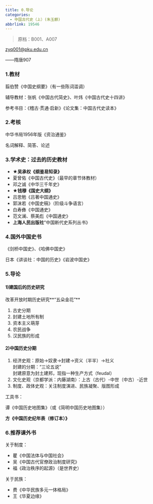 ```yaml
---
title: 0.导论
categories:
  - 中国古代史（上）(朱玉麒)
abbrlink: 19546
---
```

> 原档：B001、A007

zyq001@pku.edu.cn

——隋唐907

### 1.教材

翦伯赞《中国史纲要》（有一些陈词滥调）

辅导教材：张帆《中国古代简史》、叶炜《中国古代史十四讲》

参考书目：《稽古·贯通·启新》《论文集：中国古代史读本》

### 2.考核

中华书局1956年版《资治通鉴》

名词解释、简答、论述

### 3.学术史：过去的历史教材

- **★吴承权《纲鉴易知录》**
- 夏曾佑《中国古代史》（最早的章节体教材）
- 邓之诚《中华三千年史》
- **★钱穆《国史大纲》**
- 吕思勉《吕著中国通史》
- 郭沫若《中国史稿》（阶级斗争语言）
- 白寿彝《中国通史》
- 范文澜、蔡美彪《中国通史》
- **上海人民出版社**“中国断代史系列丛书》

### 4.国外中国史书

《剑桥中国史》、《哈佛中国史》

日本《讲谈社：中国的历史》《岩波中国史》

### 5.导论

#### 1)建国后的历史研究

改革开放时期历史研究**“五朵金花”**

1. 古史分期
2. 封建土地所有制
3. 资本主义萌芽
4. 农民战争
5. 汉民族的形成

#### 2)中国历史分期

1. 经济史观：原始→奴隶→封建→资义（半半）→社义<br>封建的分期：“三论五说”<br>封建原意为封土建邦，现指一种生产方式（feudal）
2. 文化史观（京都学派：内藤湖南）：上古（古代）-中世（中古）-近世
3. 制度、政体史观：关注制度演进、民族凝聚、版图形成

工具书：

谭《中国历史地图集》（或《简明中国历史地图集））

**方《中国历史纪年表（修订本）》**

### 6.推荐课外书

关于制度：

- 瞿《中国法体与中国社会》
- 吴《中国古代官僚政治制度研究》
- 福《政治秩序的起源》（是世界史）

关于民族：

- 费《中华民族多元一体格局》
- 王《华夏边缘》